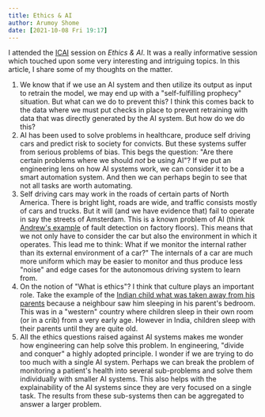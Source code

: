 ```yaml
---
title: Ethics & AI
author: Arumoy Shome
date: [2021-10-08 Fri 19:17]
---
```


I attended the [ICAI](https://icai.ai/) session on *Ethics & AI*. It
was a really informative session which touched upon some very
interesting and intriguing topics. In this article, I share some of my
thoughts on the matter.

1. We know that if we use an AI system and then utilize its output as
   input to retrain the model, we may end up with a "self-fulfilling
   prophecy" situation. But what can we do to prevent this? I think
   this comes back to the data where we must put checks in place to
   prevent retraining with data that was directly generated by the AI
   system. But how do we do this?
2. AI has been used to solve problems in healthcare, produce self
   driving cars and predict risk to society for convicts. But these
   systems suffer from serious problems of bias. This begs the
   question: "Are there certain problems where we should *not* be
   using AI"? If we put an engineering lens on how AI systems work, we
   can consider it to be a smart automation system. And then we can
   perhaps begin to see that not all tasks are worth automating.
3. Self driving cars may work in the roads of certain parts of North
   America. There is bright light, roads are wide, and traffic
   consists mostly of cars and trucks. But it will (and we have
   evidence that) fail to operate in say the streets of
   Amsterdam. This is a known problem of AI (think [Andrew's
   example](https://youtu.be/06-AZXmwHjo) of fault detection on
   factory floors). This means that we not only have to consider the
   car but also the environment in which it operates. This lead me to
   think: What if we monitor the internal rather than its external
   environment of a car?" The internals of a car are much more uniform
   which may be easier to monitor and thus produce less "noise" and
   edge cases for the autonomous driving system to learn from.
4. On the notion of "What is ethics"? I think that culture plays an
   important role. Take the example of the [Indian child what was
   taken away from his
   parents](https://www.ndtv.com/india-news/nightmare-in-norway-indian-couple-fights-to-get-children-back-568348)
   because a neighbour saw him sleeping in his parent's bedroom. This
   was in a "western" country where children sleep in their own room
   (or in a crib) from a very early age. However in India, children
   sleep with their parents until they are quite old.
5. All the ethics questions raised against AI systems makes me wonder
   how engineering can help solve this problem. In engineering,
   "divide and conquer" a highly adopted principle. I wonder if we are
   trying to do too much with a single AI system. Perhaps we can break
   the problem of monitoring a patient's health into several
   sub-problems and solve them individually with smaller AI
   systems. This also helps with the explainability of the AI systems
   since they are very focused on a single task. The results from
   these sub-systems then can be aggregated to answer a larger
   problem.
